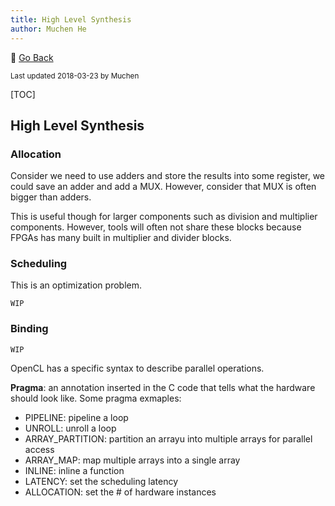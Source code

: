 ```yaml
---
title: High Level Synthesis
author: Muchen He
---
```


:floppy_disk: [Go Back](/documents)

<small> Last updated 2018-03-23 by Muchen</small> 

[TOC]

## High Level Synthesis

### Allocation

Consider we need to use adders and store the results into some register, we could save an adder and add a MUX. However, consider that MUX is often bigger than adders.

This is useful though for larger components such as division and multiplier components. However, tools will often not share these blocks because FPGAs has many built in multiplier and divider blocks.



### Scheduling

This is an optimization problem. 

`WIP`

### Binding

`WIP`



OpenCL has a specific syntax to describe parallel operations. 

**Pragma**: an annotation inserted in the C code that tells what the hardware should look like. Some pragma exmaples:

- PIPELINE: pipeline a loop
- UNROLL: unroll a loop
- ARRAY_PARTITION: partition an arrayu into multiple arrays for parallel access
- ARRAY_MAP: map multiple arrays into a single array
- INLINE: inline a function
- LATENCY: set the scheduling latency
- ALLOCATION: set the # of hardware instances

